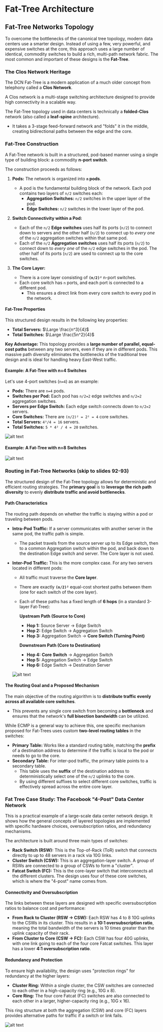 # Fat-Tree Architecture

## Fat-Tree Networks Topology

To overcome the bottlenecks of the canonical tree topology, modern data centers use a smarter design. Instead of using a few, very powerful, and expensive switches at the core, this approach uses a large number of identical, commodity switches to build a rich, multi-path network fabric. The most common and important of these designs is the **Fat-Tree**.

### The Clos Network Heritage

The DCN Fat-Tree is a modern application of a much older concept from telephony called a **Clos Network**. 

A Clos network is a multi-stage switching architecture designed to provide high connectivity in a scalable way. 

The Fat-Tree topology used in data centers is technically a **folded-Clos** network (also called a **leaf-spine** architecture). 
* It takes a 3-stage feed-forward network and "folds" it in the middle, creating bidirectional paths between the edge and the core.

### Fat-Tree Construction

A Fat-Tree network is built in a structured, pod-based manner using a single type of building block: a commodity **n-port switch**.

The construction proceeds as follows:
1.  **Pods:** The network is organized into **`n` pods**. 
    * A pod is the fundamental building block of the network. Each pod contains two layers of `n/2` switches each:
        * **Aggregation Switches:** `n/2` switches in the upper layer of the pod.
        * **Edge Switches:** `n/2` switches in the lower layer of the pod.

2.  **Switch Connectivity within a Pod:**
    * Each of the `n/2` **Edge switches** uses half its ports (`n/2`) to connect down to servers and the other half (`n/2`) to connect up to *every one* of the `n/2` aggregation switches within that same pod.
    * Each of the `n/2` **Aggregation switches** uses half its ports (`n/2`) to connect down to *every one* of the `n/2` edge switches in the pod. The other half of its ports (`n/2`) are used to connect up to the core switches.

3.  **The Core Layer:**
    * There is a core layer consisting of **`(n/2)²`** n-port switches.
    * Each core switch has `n` ports, and each port is connected to a different pod. 
        * This ensures a direct link from every core switch to every pod in the network.

#### Fat-Tree Properties

This structured design results in the following key properties:
* **Total Servers:** $\Large \frac{n^3}{4}$
* **Total Switches:** $\Large \frac{5n^2}{4}$

**Key Advantage:** This topology provides a **large number of parallel, equal-cost paths** between any two servers, even if they are in different pods. This massive path diversity eliminates the bottlenecks of the traditional tree design and is ideal for handling heavy East-West traffic.

#### Example: A Fat-Tree with n=4 Switches

Let's use 4-port switches (`n=4`) as an example:
* **Pods:** There are `n=4` pods.
* **Switches per Pod:** Each pod has `n/2=2` edge switches and `n/2=2` aggregation switches.
* **Servers per Edge Switch:** Each edge switch connects down to `n/2=2` servers.
* **Core Switches:** There are `(n/2)² = 2² = 4` core switches.
* **Total Servers:** `4³/4 = 16` servers.
* **Total Switches:** `5 * 4² / 4 = 20` switches.

![alt text](./images/fat_tree_example.png)

#### Example: A Fat-Tree with n=8 Switches
![alt text](./images/fat_tree_8_example.png)

### Routing in Fat-Tree Networks (skip to slides 92-93)

The structured design of the Fat-Tree topology allows for deterministic and efficient routing strategies. The **primary goal** is to **leverage the rich path diversity** to evenly **distribute traffic and avoid bottlenecks**.

#### Path Characteristics
The routing path depends on whether the traffic is staying within a pod or traveling between pods.

* **Intra-Pod Traffic:** If a server communicates with another server in the same pod, the traffic path is simple. 
    * The packet travels from the source server up to its Edge switch, then to a common Aggregation switch within the pod, and back down to the destination Edge switch and server. The Core layer is not used.
    
* **Inter-Pod Traffic:** This is the more complex case. For any two servers located in different pods:
    * All traffic must traverse the **Core layer**.
    * There are exactly **`(n/2)²`** equal-cost shortest paths between them (one for each switch of the core layer).
    * Each of these paths has a fixed length of **6 hops** (in a standard 3-layer Fat-Tree):
        
        **Upstream Path (Source to Core)**

        * **Hop 1:** Source Server → Edge Switch
        * **Hop 2:** Edge Switch → Aggregation Switch
        * **Hop 3:** Aggregation Switch → **Core Switch (Turning Point)**

        **Downstream Path (Core to Destination)**

        * **Hop 4:** **Core Switch** → Aggregation Switch
        * **Hop 5:** Aggregation Switch → Edge Switch
        * **Hop 6:** Edge Switch → Destination Server

    ![alt text](./images/routing_fat_tree.png)

#### The Routing Goal and a Proposed Mechanism
The main objective of the routing algorithm is to **distribute traffic evenly across all available core switches**. 
* This prevents any single core switch from becoming a **bottleneck** and ensures that the network's **full bisection bandwidth** can be utilized.

While ECMP is a general way to achieve this, one specific mechanism proposed for Fat-Trees uses custom **two-level routing tables** in the switches:
* **Primary Table:** Works like a standard routing table, matching the **prefix** of a destination address to determine if the traffic is local to the pod or needs to go to the core.
* **Secondary Table:** For inter-pod traffic, the primary table points to a secondary table. 
    * This table uses the **suffix** of the destination address to deterministically select one of the `n/2` uplinks to the core. 
    * By using different suffixes to select different core switches, traffic is effectively spread across the entire core layer.

### Fat Tree Case Study: The Facebook "4-Post" Data Center Network

This is a practical example of a large-scale data center network design. It shows how the general concepts of layered topologies are implemented with specific hardware choices, oversubscription ratios, and redundancy mechanisms.

The architecture is built around three main types of switches:

* **Rack Switch (RSW):** This is the Top-of-Rack (ToR) switch that connects directly to up to 48 servers in a rack via 10G links.
* **Cluster Switch (CSW):** This is an aggregation-layer switch. A group of RSWs are connected to a group of CSWs to form a "cluster".
* **Fatcat Switch (FC):** This is the core-layer switch that interconnects all the different clusters. The design uses four of these core switches, which is where the "4-post" name comes from.

#### Connectivity and Oversubscription

The links between these layers are designed with specific oversubscription ratios to balance cost and performance:

* **From Rack to Cluster (RSW → CSW):** Each RSW has 4 to 8 10G uplinks to the CSWs in its cluster. This results in a **10:1 oversubscription ratio**, meaning the total bandwidth of the servers is 10 times greater than the uplink capacity of their rack.
* **From Cluster to Core (CSW → FC):** Each CSW has four 40G uplinks, with one link going to each of the four core Fatcat switches. This layer has a lower **4:1 oversubscription ratio**.

#### Redundancy and Protection

To ensure high availability, the design uses "protection rings" for redundancy at the higher layers:

* **Cluster Ring:** Within a single cluster, the CSW switches are connected to each other in a high-capacity ring (e.g., 10G x 8).
* **Core Ring:** The four core Fatcat (FC) switches are also connected to each other in a larger, higher-capacity ring (e.g., 10G x 16).

This ring structure at both the aggregation (CSW) and core (FC) layers provides alternative paths for traffic if a switch or link fails.

![alt text](./images/facebook_case_study.png)
